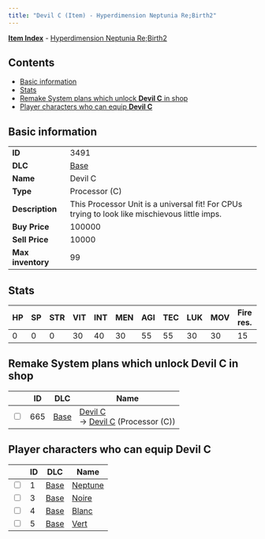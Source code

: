 ```yaml
---
title: "Devil C (Item) - Hyperdimension Neptunia Re;Birth2"
---
```


[**Item Index**](/neptunia/rb2/item/index.html) - [Hyperdimension Neptunia Re;Birth2](/neptunia/rb2)

## Contents

- [Basic information](#basic-information)
- [Stats](#stats)
- [Remake System plans which unlock **Devil C** in shop](#remake-system-plans-which-unlock-devil-c-in-shop)
- [Player characters who can equip **Devil C**](#player-characters-who-can-equip-devil-c)

## Basic information

|   |   |
| -- | -- |
| **ID** | 3491 |
| **DLC** | [Base](/neptunia/rb2/dlc/0-base.html) |
| **Name** | Devil C |
| **Type** | Processor (C) |
| **Description** | This Processor Unit is a universal fit! For CPUs trying to look like mischievous little imps. |
| **Buy Price** | 100000 |
| **Sell Price** | 10000 |
| **Max inventory** | 99 |

## Stats

| HP | SP | STR | VIT | INT | MEN | AGI | TEC | LUK | MOV | Fire res. | Ice res. | Wind res. | Lightning res. |
| -- | -- | --- | --- | --- | --- | --- | --- | --- | --- | --------- | -------- | --------- | -------------- |
| 0 | 0 | 0 | 30 | 40 | 30 | 55 | 55 | 30 | 30 | 15 | -15 | -15 | 15 |

## Remake System plans which unlock **Devil C** in shop

|    | ID | DLC | Name |
| -- | -- | --- | ---- |
| <input type="checkbox" id="rb2-remake-0-665" class="trackbox" /> | 665 | [Base](/neptunia/rb2/dlc/0-base.html) | [Devil C](/neptunia/rb2/remake/0-665-devil-c.html)<br />→ [Devil C](/neptunia/rb2/item/0-3491-devil-c.html) (Processor (C)) |

## Player characters who can equip **Devil C**

|    | ID | DLC | Name |
| -- | -- | --- | ---- |
| <input type="checkbox" id="rb2-player-0-1" class="trackbox" /> | 1 | [Base](/neptunia/rb2/dlc/0-base.html) | [Neptune](/neptunia/rb2/player/0-1-neptune.html) |
| <input type="checkbox" id="rb2-player-0-3" class="trackbox" /> | 3 | [Base](/neptunia/rb2/dlc/0-base.html) | [Noire](/neptunia/rb2/player/0-3-noire.html) |
| <input type="checkbox" id="rb2-player-0-4" class="trackbox" /> | 4 | [Base](/neptunia/rb2/dlc/0-base.html) | [Blanc](/neptunia/rb2/player/0-4-blanc.html) |
| <input type="checkbox" id="rb2-player-0-5" class="trackbox" /> | 5 | [Base](/neptunia/rb2/dlc/0-base.html) | [Vert](/neptunia/rb2/player/0-5-vert.html) |